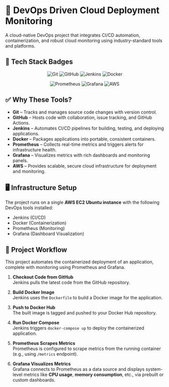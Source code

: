 # 🚀 DevOps Driven Cloud Deployment Monitoring

A cloud-native DevOps project that integrates CI/CD automation, containerization, and robust cloud monitoring using industry-standard tools and platforms.

## 🧰 Tech Stack Badges

<p align="center">
  <img src="https://img.shields.io/badge/Git-F05032?logo=git&logoColor=white" alt="Git"/>
  <img src="https://img.shields.io/badge/GitHub-181717?logo=github&logoColor=white" alt="GitHub"/>
  <img src="https://img.shields.io/badge/Jenkins-D24939?logo=jenkins&logoColor=white" alt="Jenkins"/>
  <img src="https://img.shields.io/badge/Docker-2496ED?logo=docker&logoColor=white" alt="Docker"/>
</p>

<p align="center">
  <img src="https://img.shields.io/badge/Prometheus-E6522C?logo=prometheus&logoColor=white" alt="Prometheus"/>
  <img src="https://img.shields.io/badge/Grafana-F46800?logo=grafana&logoColor=white" alt="Grafana"/>
  <img src="https://img.shields.io/badge/AWS-FF9900?logo=amazonaws&logoColor=white" alt="AWS"/>
</p>

## ✅ Why These Tools?

- **Git** – Tracks and manages source code changes with version control.
- **GitHub** – Hosts code with collaboration, issue tracking, and GitHub Actions.
- **Jenkins** – Automates CI/CD pipelines for building, testing, and deploying applications.
- **Docker** – Packages applications into portable, consistent containers.
- **Prometheus** – Collects real-time metrics and triggers alerts for infrastructure health.
- **Grafana** – Visualizes metrics with rich dashboards and monitoring panels.
- **AWS** – Provides scalable, secure cloud infrastructure for deployment and monitoring.

## 🖥️ Infrastructure Setup

The project runs on a single **AWS EC2 Ubuntu instance** with the following DevOps tools installed:

- Jenkins (CI/CD)
- Docker (Containerization)
- Prometheus (Monitoring)
- Grafana (Dashboard Visualization)

## 🔁 Project Workflow

This project automates the containerized deployment of an application, complete with monitoring using Prometheus and Grafana.

1. **Checkout Code from GitHub**  
   Jenkins pulls the latest code from the GitHub repository.

2. **Build Docker Image**  
   Jenkins uses the `Dockerfile` to build a Docker image for the application.

3. **Push to Docker Hub**  
   The built image is tagged and pushed to your Docker Hub repository.

4. **Run Docker Compose**  
   Jenkins triggers `docker-compose up` to deploy the containerized application.

5. **Prometheus Scrapes Metrics**  
   Prometheus is configured to scrape metrics from the running container (e.g., using `/metrics` endpoint).

6. **Grafana Visualizes Metrics**  
   Grafana connects to Prometheus as a data source and displays system-level metrics like **CPU usage**, **memory consumption**, etc., via prebuilt or custom dashboards.
